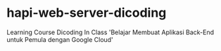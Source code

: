 # hapi-web-server-dicoding
Learning Course Dicoding In Class 'Belajar Membuat Aplikasi Back-End untuk Pemula dengan Google Cloud'
